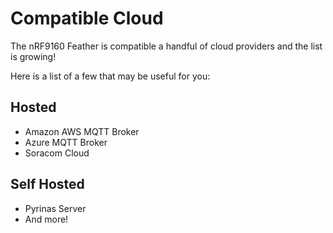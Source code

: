 # Compatible Cloud

The nRF9160 Feather is compatible a handful of cloud providers and the list is growing!

Here is a list of a few that may be useful for you:

## Hosted

* Amazon AWS MQTT Broker
* Azure MQTT Broker
* Soracom Cloud

## Self Hosted

* Pyrinas Server
* And more!